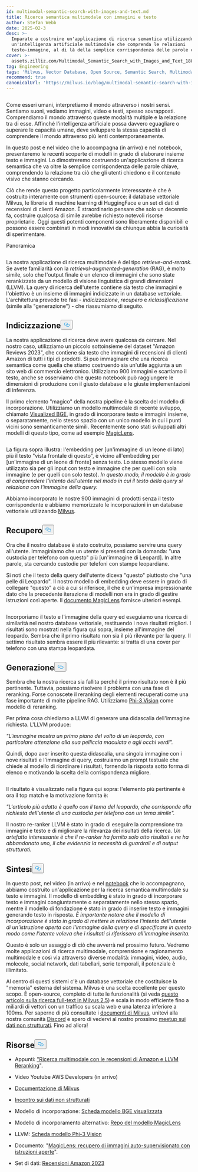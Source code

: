 ```yaml
---
id: multimodal-semantic-search-with-images-and-text.md
title: Ricerca semantica multimodale con immagini e testo
author: Stefan Webb
date: 2025-02-3
desc: >-
  Imparate a costruire un'applicazione di ricerca semantica utilizzando
  un'intelligenza artificiale multimodale che comprenda le relazioni
  testo-immagine, al di là della semplice corrispondenza delle parole chiave.
cover: >-
  assets.zilliz.com/Multimodal_Semantic_Search_with_Images_and_Text_180d89d5aa.png
tag: Engineering
tags: 'Milvus, Vector Database, Open Source, Semantic Search, Multimodal AI'
recommend: true
canonicalUrl: 'https://milvus.io/blog/multimodal-semantic-search-with-images-and-text.md'
---
```

<p>
  <span class="img-wrapper">
    <img translate="no" src="https://assets.zilliz.com/Multimodal_Semantic_Search_with_Images_and_Text_180d89d5aa.png" alt="" class="doc-image" id="" />
    <span></span>
  </span>
</p>
<p>Come esseri umani, interpretiamo il mondo attraverso i nostri sensi. Sentiamo suoni, vediamo immagini, video e testi, spesso sovrapposti. Comprendiamo il mondo attraverso queste modalità multiple e la relazione tra di esse. Affinché l'intelligenza artificiale possa davvero eguagliare o superare le capacità umane, deve sviluppare la stessa capacità di comprendere il mondo attraverso più lenti contemporaneamente.</p>
<p>In questo post e nel video che lo accompagna (in arrivo) e nel notebook, presenteremo le recenti scoperte di modelli in grado di elaborare insieme testo e immagini. Lo dimostreremo costruendo un'applicazione di ricerca semantica che va oltre la semplice corrispondenza delle parole chiave, comprendendo la relazione tra ciò che gli utenti chiedono e il contenuto visivo che stanno cercando.</p>
<p>Ciò che rende questo progetto particolarmente interessante è che è costruito interamente con strumenti open-source: il database vettoriale Milvus, le librerie di machine learning di HuggingFace e un set di dati di recensioni di clienti Amazon. È straordinario pensare che solo un decennio fa, costruire qualcosa di simile avrebbe richiesto notevoli risorse proprietarie. Oggi questi potenti componenti sono liberamente disponibili e possono essere combinati in modi innovativi da chiunque abbia la curiosità di sperimentare.</p>
<custom-h1>Panoramica</custom-h1><p>
  <span class="img-wrapper">
    <img translate="no" src="https://assets.zilliz.com/overview_97a124bc9a.jpg" alt="" class="doc-image" id="" />
    <span></span>
  </span>
</p>
<p>La nostra applicazione di ricerca multimodale è del tipo <em>retrieve-and-rerank.</em> Se avete familiarità con la <em>retrieval-augmented-generation</em> (RAG), è molto simile, solo che l'output finale è un elenco di immagini che sono state rerankizzate da un modello di visione linguistica di grandi dimensioni (LLVM). La query di ricerca dell'utente contiene sia testo che immagini e l'obiettivo è un insieme di immagini indicizzate in un database vettoriale. L'architettura prevede tre fasi - <em>indicizzazione</em>, <em>recupero</em> e <em>riclassificazione</em> (simile alla "generazione") - che riassumiamo di seguito.</p>
<h2 id="Indexing" class="common-anchor-header">Indicizzazione<button data-href="#Indexing" class="anchor-icon" translate="no">
      <svg translate="no"
        aria-hidden="true"
        focusable="false"
        height="20"
        version="1.1"
        viewBox="0 0 16 16"
        width="16"
      >
        <path
          fill="#0092E4"
          fill-rule="evenodd"
          d="M4 9h1v1H4c-1.5 0-3-1.69-3-3.5S2.55 3 4 3h4c1.45 0 3 1.69 3 3.5 0 1.41-.91 2.72-2 3.25V8.59c.58-.45 1-1.27 1-2.09C10 5.22 8.98 4 8 4H4c-.98 0-2 1.22-2 2.5S3 9 4 9zm9-3h-1v1h1c1 0 2 1.22 2 2.5S13.98 12 13 12H9c-.98 0-2-1.22-2-2.5 0-.83.42-1.64 1-2.09V6.25c-1.09.53-2 1.84-2 3.25C6 11.31 7.55 13 9 13h4c1.45 0 3-1.69 3-3.5S14.5 6 13 6z"
        ></path>
      </svg>
    </button></h2><p>La nostra applicazione di ricerca deve avere qualcosa da cercare. Nel nostro caso, utilizziamo un piccolo sottoinsieme del dataset "Amazon Reviews 2023", che contiene sia testo che immagini di recensioni di clienti Amazon di tutti i tipi di prodotti. Si può immaginare che una ricerca semantica come quella che stiamo costruendo sia un'utile aggiunta a un sito web di commercio elettronico. Utilizziamo 900 immagini e scartiamo il testo, anche se osserviamo che questo notebook può raggiungere le dimensioni di produzione con il giusto database e le giuste implementazioni di inferenza.</p>
<p>Il primo elemento "magico" della nostra pipeline è la scelta del modello di incorporazione. Utilizziamo un modello multimodale di recente sviluppo, chiamato <a href="https://huggingface.co/BAAI/bge-visualized">Visualized BGE</a>, in grado di incorporare testo e immagini insieme, o separatamente, nello stesso spazio con un unico modello in cui i punti vicini sono semanticamente simili. Recentemente sono stati sviluppati altri modelli di questo tipo, come ad esempio <a href="https://github.com/google-deepmind/magiclens">MagicLens</a>.</p>
<p>
  <span class="img-wrapper">
    <img translate="no" src="https://assets.zilliz.com/indexing_1937241be5.jpg" alt="" class="doc-image" id="" />
    <span></span>
  </span>
</p>
<p>La figura sopra illustra: l'embedding per [un'immagine di un leone di lato] più il testo "vista frontale di questo", è vicino all'embedding per [un'immagine di un leone di fronte] senza testo. Lo stesso modello viene utilizzato sia per gli input con testo e immagine che per quelli con sola immagine (e per quelli con solo testo). <em>In questo modo, il modello è in grado di comprendere l'intento dell'utente nel modo in cui il testo della query si relaziona con l'immagine della query.</em></p>
<p>Abbiamo incorporato le nostre 900 immagini di prodotti senza il testo corrispondente e abbiamo memorizzato le incorporazioni in un database vettoriale utilizzando <a href="https://milvus.io/docs">Milvus</a>.</p>
<h2 id="Retrieval" class="common-anchor-header">Recupero<button data-href="#Retrieval" class="anchor-icon" translate="no">
      <svg translate="no"
        aria-hidden="true"
        focusable="false"
        height="20"
        version="1.1"
        viewBox="0 0 16 16"
        width="16"
      >
        <path
          fill="#0092E4"
          fill-rule="evenodd"
          d="M4 9h1v1H4c-1.5 0-3-1.69-3-3.5S2.55 3 4 3h4c1.45 0 3 1.69 3 3.5 0 1.41-.91 2.72-2 3.25V8.59c.58-.45 1-1.27 1-2.09C10 5.22 8.98 4 8 4H4c-.98 0-2 1.22-2 2.5S3 9 4 9zm9-3h-1v1h1c1 0 2 1.22 2 2.5S13.98 12 13 12H9c-.98 0-2-1.22-2-2.5 0-.83.42-1.64 1-2.09V6.25c-1.09.53-2 1.84-2 3.25C6 11.31 7.55 13 9 13h4c1.45 0 3-1.69 3-3.5S14.5 6 13 6z"
        ></path>
      </svg>
    </button></h2><p>Ora che il nostro database è stato costruito, possiamo servire una query all'utente. Immaginiamo che un utente si presenti con la domanda: "una custodia per telefono con questo" più [un'immagine di Leopard]. In altre parole, sta cercando custodie per telefoni con stampe leopardiane.</p>
<p>Si noti che il testo della query dell'utente diceva "questo" piuttosto che "una pelle di Leopardo". Il nostro modello di embedding deve essere in grado di collegare "questo" a ciò a cui si riferisce, il che è un'impresa impressionante dato che la precedente iterazione di modelli non era in grado di gestire istruzioni così aperte. Il <a href="https://arxiv.org/abs/2403.19651">documento MagicLens</a> fornisce ulteriori esempi.</p>
<p>
  <span class="img-wrapper">
    <img translate="no" src="https://assets.zilliz.com/Retrieval_ad64f48e49.png" alt="" class="doc-image" id="" />
    <span></span>
  </span>
</p>
<p>Incorporiamo il testo e l'immagine della query ed eseguiamo una ricerca di similarità nel nostro database vettoriale, restituendo i nove risultati migliori. I risultati sono mostrati nella figura qui sopra, insieme all'immagine del leopardo. Sembra che il primo risultato non sia il più rilevante per la query. Il settimo risultato sembra essere il più rilevante: si tratta di una cover per telefono con una stampa leopardata.</p>
<h2 id="Generation" class="common-anchor-header">Generazione<button data-href="#Generation" class="anchor-icon" translate="no">
      <svg translate="no"
        aria-hidden="true"
        focusable="false"
        height="20"
        version="1.1"
        viewBox="0 0 16 16"
        width="16"
      >
        <path
          fill="#0092E4"
          fill-rule="evenodd"
          d="M4 9h1v1H4c-1.5 0-3-1.69-3-3.5S2.55 3 4 3h4c1.45 0 3 1.69 3 3.5 0 1.41-.91 2.72-2 3.25V8.59c.58-.45 1-1.27 1-2.09C10 5.22 8.98 4 8 4H4c-.98 0-2 1.22-2 2.5S3 9 4 9zm9-3h-1v1h1c1 0 2 1.22 2 2.5S13.98 12 13 12H9c-.98 0-2-1.22-2-2.5 0-.83.42-1.64 1-2.09V6.25c-1.09.53-2 1.84-2 3.25C6 11.31 7.55 13 9 13h4c1.45 0 3-1.69 3-3.5S14.5 6 13 6z"
        ></path>
      </svg>
    </button></h2><p>Sembra che la nostra ricerca sia fallita perché il primo risultato non è il più pertinente. Tuttavia, possiamo risolvere il problema con una fase di reranking. Forse conoscete il reranking degli elementi recuperati come una fase importante di molte pipeline RAG. Utilizziamo <a href="https://huggingface.co/microsoft/Phi-3-vision-128k-instruct">Phi-3 Vision</a> come modello di reranking.</p>
<p>Per prima cosa chiediamo a LLVM di generare una didascalia dell'immagine richiesta. L'LLVM produce:</p>
<p><em>"L'immagine mostra un primo piano del volto di un leopardo, con particolare attenzione alla sua pelliccia maculata e agli occhi verdi".</em></p>
<p>Quindi, dopo aver inserito questa didascalia, una singola immagine con i nove risultati e l'immagine di query, costruiamo un prompt testuale che chiede al modello di riordinare i risultati, fornendo la risposta sotto forma di elenco e motivando la scelta della corrispondenza migliore.</p>
<p>
  <span class="img-wrapper">
    <img translate="no" src="https://assets.zilliz.com/Generation_b016a6c26a.png" alt="" class="doc-image" id="" />
    <span></span>
  </span>
</p>
<p>Il risultato è visualizzato nella figura qui sopra: l'elemento più pertinente è ora il top match e la motivazione fornita è:</p>
<p><em>"L'articolo più adatto è quello con il tema del leopardo, che corrisponde alla richiesta dell'utente di una custodia per telefono con un tema simile".</em></p>
<p>Il nostro re-ranker LLVM è stato in grado di eseguire la comprensione tra immagini e testo e di migliorare la rilevanza dei risultati della ricerca. <em>Un artefatto interessante è che il re-ranker ha fornito solo otto risultati e ne ha abbandonato uno, il che evidenzia la necessità di guardrail e di output strutturati.</em></p>
<h2 id="Summary" class="common-anchor-header">Sintesi<button data-href="#Summary" class="anchor-icon" translate="no">
      <svg translate="no"
        aria-hidden="true"
        focusable="false"
        height="20"
        version="1.1"
        viewBox="0 0 16 16"
        width="16"
      >
        <path
          fill="#0092E4"
          fill-rule="evenodd"
          d="M4 9h1v1H4c-1.5 0-3-1.69-3-3.5S2.55 3 4 3h4c1.45 0 3 1.69 3 3.5 0 1.41-.91 2.72-2 3.25V8.59c.58-.45 1-1.27 1-2.09C10 5.22 8.98 4 8 4H4c-.98 0-2 1.22-2 2.5S3 9 4 9zm9-3h-1v1h1c1 0 2 1.22 2 2.5S13.98 12 13 12H9c-.98 0-2-1.22-2-2.5 0-.83.42-1.64 1-2.09V6.25c-1.09.53-2 1.84-2 3.25C6 11.31 7.55 13 9 13h4c1.45 0 3-1.69 3-3.5S14.5 6 13 6z"
        ></path>
      </svg>
    </button></h2><p>In questo post, nel video (in arrivo) e nel <a href="https://github.com/milvus-io/bootcamp/blob/master/bootcamp/tutorials/quickstart/multimodal_retrieval_amazon_reviews.ipynb">notebook</a> che lo accompagnano, abbiamo costruito un'applicazione per la ricerca semantica multimodale su testo e immagini. Il modello di embedding è stato in grado di incorporare testo e immagini congiuntamente o separatamente nello stesso spazio, mentre il modello di fondazione è stato in grado di inserire testo e immagini generando testo in risposta. <em>È importante notare che il modello di incorporazione è stato in grado di mettere in relazione l'intento dell'utente di un'istruzione aperta con l'immagine della query e di specificare in questo modo come l'utente voleva che i risultati si riferissero all'immagine inserita.</em></p>
<p>Questo è solo un assaggio di ciò che avverrà nel prossimo futuro. Vedremo molte applicazioni di ricerca multimodale, comprensione e ragionamento multimodale e così via attraverso diverse modalità: immagini, video, audio, molecole, social network, dati tabellari, serie temporali, il potenziale è illimitato.</p>
<p>Al centro di questi sistemi c'è un database vettoriale che costituisce la "memoria" esterna del sistema. Milvus è una scelta eccellente per questo scopo. È open-source, completo di tutte le funzionalità (si veda <a href="https://milvus.io/blog/get-started-with-hybrid-semantic-full-text-search-with-milvus-2-5.md">questo articolo sulla ricerca full-text in Milvus 2.5</a>) e scala in modo efficiente fino a miliardi di vettori con un traffico su scala web e una latenza inferiore a 100ms. Per saperne di più consultate i <a href="https://milvus.io/docs">documenti di Milvus</a>, unitevi alla nostra comunità <a href="https://milvus.io/discord">Discord</a> e spero di vedervi al nostro prossimo <a href="https://lu.ma/unstructured-data-meetup">meetup sui dati non strutturati</a>. Fino ad allora!</p>
<h2 id="Resources" class="common-anchor-header">Risorse<button data-href="#Resources" class="anchor-icon" translate="no">
      <svg translate="no"
        aria-hidden="true"
        focusable="false"
        height="20"
        version="1.1"
        viewBox="0 0 16 16"
        width="16"
      >
        <path
          fill="#0092E4"
          fill-rule="evenodd"
          d="M4 9h1v1H4c-1.5 0-3-1.69-3-3.5S2.55 3 4 3h4c1.45 0 3 1.69 3 3.5 0 1.41-.91 2.72-2 3.25V8.59c.58-.45 1-1.27 1-2.09C10 5.22 8.98 4 8 4H4c-.98 0-2 1.22-2 2.5S3 9 4 9zm9-3h-1v1h1c1 0 2 1.22 2 2.5S13.98 12 13 12H9c-.98 0-2-1.22-2-2.5 0-.83.42-1.64 1-2.09V6.25c-1.09.53-2 1.84-2 3.25C6 11.31 7.55 13 9 13h4c1.45 0 3-1.69 3-3.5S14.5 6 13 6z"
        ></path>
      </svg>
    </button></h2><ul>
<li><p>Appunti: <a href="https://github.com/milvus-io/bootcamp/blob/master/bootcamp/tutorials/quickstart/multimodal_retrieval_amazon_reviews.ipynb">"Ricerca multimodale con le recensioni di Amazon e LLVM Reranking</a>".</p></li>
<li><p>Video Youtube AWS Developers (in arrivo)</p></li>
<li><p><a href="https://milvus.io/docs">Documentazione di Milvus</a></p></li>
<li><p><a href="https://lu.ma/unstructured-data-meetup">Incontro sui dati non strutturati</a></p></li>
<li><p>Modello di incorporazione: <a href="https://huggingface.co/BAAI/bge-visualized">Scheda modello BGE visualizzata</a></p></li>
<li><p>Modello di incorporamento alternativo: <a href="https://github.com/google-deepmind/magiclens">Repo del modello MagicLens</a></p></li>
<li><p>LLVM: <a href="https://huggingface.co/microsoft/Phi-3-vision-128k-instruct">Scheda modello Phi-3 Vision</a></p></li>
<li><p>Documento: "<a href="https://arxiv.org/abs/2403.19651">MagicLens: recupero di immagini auto-supervisionato con istruzioni aperte</a>".</p></li>
<li><p>Set di dati: <a href="https://amazon-reviews-2023.github.io/">Recensioni Amazon 2023</a></p></li>
</ul>

